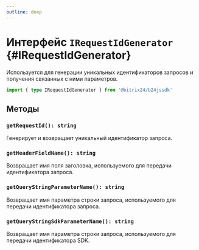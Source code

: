 ```yaml
---
outline: deep
---
```

# Интерфейс `IRequestIdGenerator` {#IRequestIdGenerator}

Используется для генерации уникальных идентификаторов запросов и получения связанных с ними параметров.

```ts
import { type IRequestIdGenerator } from '@bitrix24/b24jssdk'
```

## Методы

### `getRequestId(): string`

Генерирует и возвращает уникальный идентификатор запроса.

### `getHeaderFieldName(): string`

Возвращает имя поля заголовка, используемого для передачи идентификатора запроса.

### `getQueryStringParameterName(): string`

Возвращает имя параметра строки запроса, используемого для передачи идентификатора запроса.

### `getQueryStringSdkParameterName(): string`

Возвращает имя параметра строки запроса, используемого для передачи идентификатора SDK.